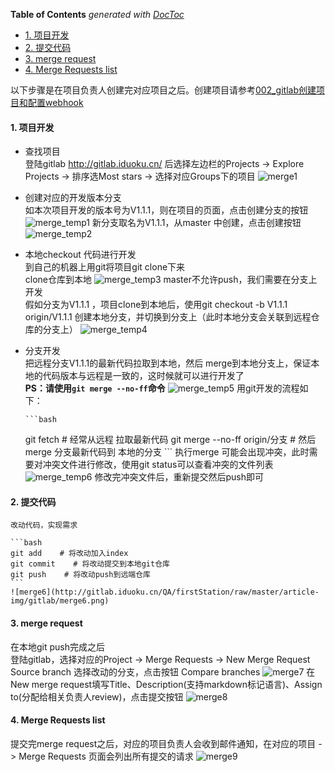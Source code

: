 <!-- START doctoc generated TOC please keep comment here to allow auto update -->
<!-- DON'T EDIT THIS SECTION, INSTEAD RE-RUN doctoc TO UPDATE -->
**Table of Contents**  *generated with [DocToc](https://github.com/thlorenz/doctoc)*

- [1. 项目开发](#1)
- [2. 提交代码](#2)
- [3. merge request](#3-merge-request)
- [4. Merge Requests list](#4-merge-requests-list)

<!-- END doctoc generated TOC please keep comment here to allow auto update -->

以下步骤是在项目负责人创建完对应项目之后。创建项目请参考[002_gitlab创建项目和配置webhook](http://gitlab.iduoku.cn/QA/firstStation/blob/master/gitlab/002_gitlab%E5%88%9B%E5%BB%BA%E9%A1%B9%E7%9B%AE%E5%92%8C%E9%85%8D%E7%BD%AEwebhook.md)
#### 1. 项目开发
  * 查找项目  
    登陆gitlab http://gitlab.iduoku.cn/ 后选择左边栏的Projects -> Explore Projects -> 排序选Most stars -> 选择对应Groups下的项目
    ![merge1](http://gitlab.iduoku.cn/QA/firstStation/raw/master/article-img/gitlab/merge1.png)
  * 创建对应的开发版本分支  
    如本次项目开发的版本号为V1.1.1，则在项目的页面，点击创建分支的按钮
    ![merge_temp1](http://gitlab.iduoku.cn/QA/firstStation/raw/master/article-img/gitlab/merge_temp1.png)
    新分支取名为V1.1.1，从master 中创建，点击创建按钮
    ![merge_temp2](http://gitlab.iduoku.cn/QA/firstStation/raw/master/article-img/gitlab/merge_temp2.png)
  * 本地checkout 代码进行开发  
    到自己的机器上用git将项目git clone下来  
    clone仓库到本地
    ![merge_temp3](http://gitlab.iduoku.cn/QA/firstStation/raw/master/article-img/gitlab/merge_temp3.png)
    master不允许push，我们需要在分支上开发  
    假如分支为V1.1.1 ，项目clone到本地后，使用git checkout -b V1.1.1 origin/V1.1.1 创建本地分支，并切换到分支上（此时本地分支会关联到远程仓库的分支上）
    ![merge_temp4](http://gitlab.iduoku.cn/QA/firstStation/raw/master/article-img/gitlab/merge_temp4.png)
  * 分支开发  
    把远程分支V1.1.1的最新代码拉取到本地，然后 merge到本地分支上，保证本地的代码版本与远程是一致的，这时候就可以进行开发了  
    **PS：请使用`git merge --no-ff`命令**
    ![merge_temp5](http://gitlab.iduoku.cn/QA/firstStation/raw/master/article-img/gitlab/merge_temp5.png)
    用git开发的流程如下：
    
        ```bash
      git fetch    # 经常从远程 拉取最新代码
      git merge --no-ff  origin/分支    # 然后 merge 分支最新代码到 本地的分支
        ```
    执行merge 可能会出现冲突，此时需要对冲突文件进行修改，使用git status可以查看冲突的文件列表
    ![merge_temp6](http://gitlab.iduoku.cn/QA/firstStation/raw/master/article-img/gitlab/merge_temp6.png)
    修改完冲突文件后，重新提交然后push即可
    
#### 2. 提交代码  
    改动代码，实现需求
    
    ```bash
    git add    # 将改动加入index
    git commit    # 将改动提交到本地git仓库
    git push    # 将改动push到远端仓库
    ```
    ![merge6](http://gitlab.iduoku.cn/QA/firstStation/raw/master/article-img/gitlab/merge6.png)
    
#### 3. merge request  
在本地git push完成之后  
登陆gitlab，选择对应的Project -> Merge Requests -> New Merge Request  
Source branch 选择改动的分支，点击按钮 Compare branches
![merge7](http://gitlab.iduoku.cn/QA/firstStation/raw/master/article-img/gitlab/merge7.png)
在New merge request填写Title、Description(支持markdown标记语言)、Assign to(分配给相关负责人review)，点击提交按钮
![merge8](http://gitlab.iduoku.cn/QA/firstStation/raw/master/article-img/gitlab/merge8.png)

#### 4. Merge Requests list  
提交完merge request之后，对应的项目负责人会收到邮件通知，在对应的项目 -> Merge Requests 页面会列出所有提交的请求
![merge9](http://gitlab.iduoku.cn/QA/firstStation/raw/master/article-img/gitlab/merge9.png)